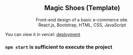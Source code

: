 <div align="center">
  <h2 align="center"> Magic Shoes (Template)</h2>

  <p align="center">
    Front-end design of a basic e-commerce site.
    <br />
    React.js, Bootstrap, HTML, CSS, JavaScript
  </p>
</div>

You can view it in vercel: [deployment]([https://vercel.com/duhayildirim/shopping-ui](https://vercel.com/duhayildirim/shopping-ui))

### `npm start` is sufficient to execute the project



